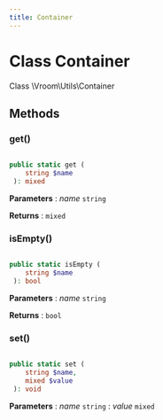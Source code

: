 ```yaml
---
title: Container
---
```


# Class Container

Class \Vroom\Utils\Container

## Methods

### get()

```php

public static get ( 
    string $name
 ): mixed
```

**Parameters**
: _name_ <code>string</code>

**Returns**
: <code>mixed</code>

### isEmpty()

```php

public static isEmpty ( 
    string $name
 ): bool
```

**Parameters**
: _name_ <code>string</code>

**Returns**
: <code>bool</code>

### set()

```php

public static set ( 
    string $name, 
    mixed $value
 ): void
```

**Parameters**
: _name_ <code>string</code>
: _value_ <code>mixed</code> 






